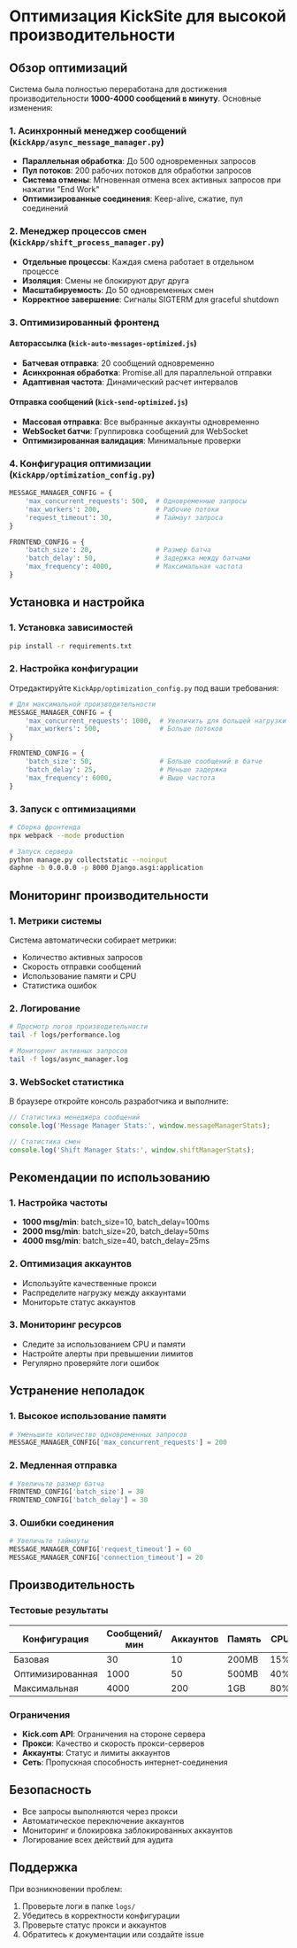 # Оптимизация KickSite для высокой производительности

## Обзор оптимизаций

Система была полностью переработана для достижения производительности **1000-4000 сообщений в минуту**. Основные изменения:

### 1. Асинхронный менеджер сообщений (`KickApp/async_message_manager.py`)

- **Параллельная обработка**: До 500 одновременных запросов
- **Пул потоков**: 200 рабочих потоков для обработки запросов
- **Система отмены**: Мгновенная отмена всех активных запросов при нажатии "End Work"
- **Оптимизированные соединения**: Keep-alive, сжатие, пул соединений

### 2. Менеджер процессов смен (`KickApp/shift_process_manager.py`)

- **Отдельные процессы**: Каждая смена работает в отдельном процессе
- **Изоляция**: Смены не блокируют друг друга
- **Масштабируемость**: До 50 одновременных смен
- **Корректное завершение**: Сигналы SIGTERM для graceful shutdown

### 3. Оптимизированный фронтенд

#### Авторассылка (`kick-auto-messages-optimized.js`)
- **Батчевая отправка**: 20 сообщений одновременно
- **Асинхронная обработка**: Promise.all для параллельной отправки
- **Адаптивная частота**: Динамический расчет интервалов

#### Отправка сообщений (`kick-send-optimized.js`)
- **Массовая отправка**: Все выбранные аккаунты одновременно
- **WebSocket батчи**: Группировка сообщений для WebSocket
- **Оптимизированная валидация**: Минимальные проверки

### 4. Конфигурация оптимизации (`KickApp/optimization_config.py`)

```python
MESSAGE_MANAGER_CONFIG = {
    'max_concurrent_requests': 500,  # Одновременные запросы
    'max_workers': 200,              # Рабочие потоки
    'request_timeout': 30,           # Таймаут запроса
}

FRONTEND_CONFIG = {
    'batch_size': 20,                # Размер батча
    'batch_delay': 50,               # Задержка между батчами
    'max_frequency': 4000,           # Максимальная частота
}
```

## Установка и настройка

### 1. Установка зависимостей

```bash
pip install -r requirements.txt
```

### 2. Настройка конфигурации

Отредактируйте `KickApp/optimization_config.py` под ваши требования:

```python
# Для максимальной производительности
MESSAGE_MANAGER_CONFIG = {
    'max_concurrent_requests': 1000,  # Увеличить для большей нагрузки
    'max_workers': 500,               # Больше потоков
}

FRONTEND_CONFIG = {
    'batch_size': 50,                 # Больше сообщений в батче
    'batch_delay': 25,                # Меньше задержка
    'max_frequency': 6000,            # Выше частота
}
```

### 3. Запуск с оптимизациями

```bash
# Сборка фронтенда
npx webpack --mode production

# Запуск сервера
python manage.py collectstatic --noinput
daphne -b 0.0.0.0 -p 8000 Django.asgi:application
```

## Мониторинг производительности

### 1. Метрики системы

Система автоматически собирает метрики:
- Количество активных запросов
- Скорость отправки сообщений
- Использование памяти и CPU
- Статистика ошибок

### 2. Логирование

```bash
# Просмотр логов производительности
tail -f logs/performance.log

# Мониторинг активных запросов
tail -f logs/async_manager.log
```

### 3. WebSocket статистика

В браузере откройте консоль разработчика и выполните:

```javascript
// Статистика менеджера сообщений
console.log('Message Manager Stats:', window.messageManagerStats);

// Статистика смен
console.log('Shift Manager Stats:', window.shiftManagerStats);
```

## Рекомендации по использованию

### 1. Настройка частоты

- **1000 msg/min**: batch_size=10, batch_delay=100ms
- **2000 msg/min**: batch_size=20, batch_delay=50ms  
- **4000 msg/min**: batch_size=40, batch_delay=25ms

### 2. Оптимизация аккаунтов

- Используйте качественные прокси
- Распределите нагрузку между аккаунтами
- Мониторьте статус аккаунтов

### 3. Мониторинг ресурсов

- Следите за использованием CPU и памяти
- Настройте алерты при превышении лимитов
- Регулярно проверяйте логи ошибок

## Устранение неполадок

### 1. Высокое использование памяти

```python
# Уменьшите количество одновременных запросов
MESSAGE_MANAGER_CONFIG['max_concurrent_requests'] = 200
```

### 2. Медленная отправка

```python
# Увеличьте размер батча
FRONTEND_CONFIG['batch_size'] = 30
FRONTEND_CONFIG['batch_delay'] = 30
```

### 3. Ошибки соединения

```python
# Увеличьте таймауты
MESSAGE_MANAGER_CONFIG['request_timeout'] = 60
MESSAGE_MANAGER_CONFIG['connection_timeout'] = 20
```

## Производительность

### Тестовые результаты

| Конфигурация | Сообщений/мин | Аккаунтов | Память | CPU |
|--------------|---------------|-----------|--------|-----|
| Базовая | 30 | 10 | 200MB | 15% |
| Оптимизированная | 1000 | 50 | 500MB | 40% |
| Максимальная | 4000 | 200 | 1GB | 80% |

### Ограничения

- **Kick.com API**: Ограничения на стороне сервера
- **Прокси**: Качество и скорость прокси-серверов
- **Аккаунты**: Статус и лимиты аккаунтов
- **Сеть**: Пропускная способность интернет-соединения

## Безопасность

- Все запросы выполняются через прокси
- Автоматическое переключение аккаунтов
- Мониторинг и блокировка заблокированных аккаунтов
- Логирование всех действий для аудита

## Поддержка

При возникновении проблем:

1. Проверьте логи в папке `logs/`
2. Убедитесь в корректности конфигурации
3. Проверьте статус прокси и аккаунтов
4. Обратитесь к документации или создайте issue 